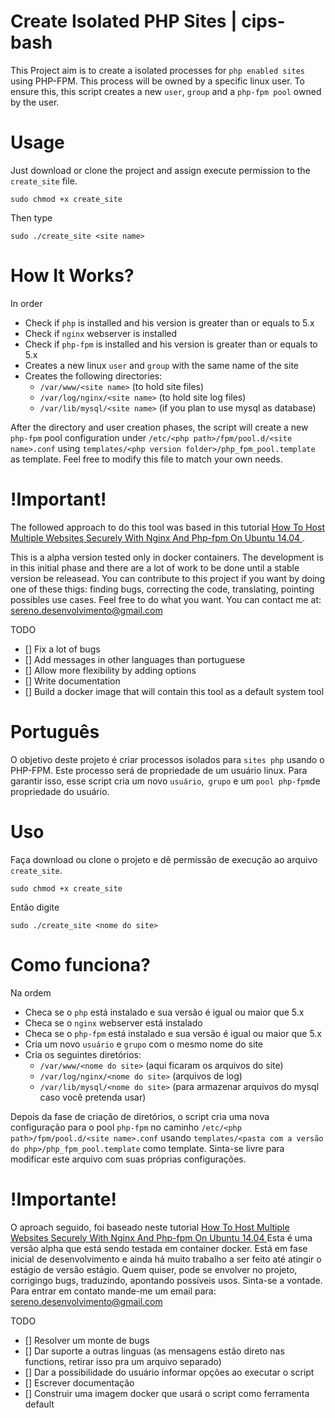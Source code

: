 # Create Isolated PHP Sites | cips-bash

This Project aim is to create a isolated processes for `php enabled sites` using PHP-FPM. This process will be owned by a specific linux user. To ensure this, this script creates a new `user`, `group` and a `php-fpm pool` owned by the user.

# Usage

Just download or clone the project and assign execute permission to the `create_site` file. 
```shell
sudo chmod +x create_site
```
Then type
```shell
sudo ./create_site <site name>
```

# How It Works?

In order

* Check if `php` is installed and his version is greater than or equals to 5.x
* Check if `nginx` webserver is installed
* Check if `php-fpm` is installed and his version is greater than or equals to 5.x
* Creates a new linux `user` and `group` with the same name of the site
* Creates the following directories:
  * `/var/www/<site name>` (to hold site files)
  * `/var/log/nginx/<site name>`  (to hold site log files)
  * `/var/lib/mysql/<site name>` (if you plan to use mysql as database)

After the directory and user creation phases, the script will create a new `php-fpm` pool configuration under `/etc/<php path>/fpm/pool.d/<site name>.conf` using `templates/<php version folder>/php_fpm_pool.template` as template. Feel free to modify this file to match your own needs.

# !Important!

The followed approach to do this tool was based in this tutorial [How To Host Multiple Websites Securely With Nginx And Php-fpm On Ubuntu 14.04 ](https://www.digitalocean.com/community/tutorials/how-to-host-multiple-websites-securely-with-nginx-and-php-fpm-on-ubuntu-14-04).

This is a alpha version tested only in docker containers. The development is in this initial phase and there are a lot of work to be done until a stable version be releasead. You can contribute to this project if you want by doing one of these thigs: finding bugs, correcting the code, translating, pointing possibles use cases. Feel free to do what you want.
You can contact me at: sereno.desenvolvimento@gmail.com

TODO

- [] Fix a lot of bugs
- [] Add messages in other languages than portuguese
- [] Allow more flexibility by adding options
- [] Write documentation
- [] Build a docker image that will contain this tool as a default system tool

# Português

O objetivo deste projeto é criar processos isolados para `sites php` usando o PHP-FPM. Este processo será de propriedade de um usuário linux. Para garantir isso, esse script cria um novo `usuário`,` grupo` e um `pool php-fpm`de propriedade do usuário.

# Uso

Faça download ou clone o projeto e dê permissão de execução ao arquivo `create_site`. 
```shell
sudo chmod +x create_site
```
Então digite
```shell
sudo ./create_site <nome do site>
```

# Como funciona?

Na ordem

* Checa se o `php` está instalado e sua versão é igual ou maior que 5.x
* Checa se o `nginx` webserver está instalado
* Checa se o `php-fpm` está instalado e sua versão é igual ou maior que 5.x
* Cria um novo `usuário` e `grupo` com o mesmo nome do site
* Cria os seguintes diretórios:
  * `/var/www/<nome do site>` (aqui ficaram os arquivos do site)
  * `/var/log/nginx/<nome do site>`  (arquivos de log)
  * `/var/lib/mysql/<nome do site>` (para armazenar arquivos do mysql caso você pretenda usar)

Depois da fase de criação de diretórios, o script cria uma nova configuração para o pool `php-fpm` no caminho `/etc/<php path>/fpm/pool.d/<site name>.conf` usando `templates/<pasta com a versão do php>/php_fpm_pool.template` como template. Sinta-se livre para modificar este arquivo com suas próprias configurações.

# !Importante!

O aproach seguido, foi baseado neste tutorial [How To Host Multiple Websites Securely With Nginx And Php-fpm On Ubuntu 14.04 ](https://www.digitalocean.com/community/tutorials/how-to-host-multiple-websites-securely-with-nginx-and-php-fpm-on-ubuntu-14-04) Esta é uma versão alpha que está sendo testada em container docker. Está em fase inicial de desenvolvimento e ainda há muito trabalho a ser feito até atingir o estágio de versão estágio. Quem quiser, pode se envolver no projeto, corrigingo bugs, traduzindo, apontando possíveis usos. Sinta-se a vontade.
Para entrar em contato mande-me um email para: sereno.desenvolvimento@gmail.com

TODO

- [] Resolver um monte de bugs
- [] Dar suporte a outras linguas (as mensagens estão direto nas functions, retirar isso pra um arquivo separado)
- [] Dar a possibilidade do usuário informar opções ao executar o script
- [] Escrever documentação
- [] Construir uma imagem docker que usará o script como ferramenta default





